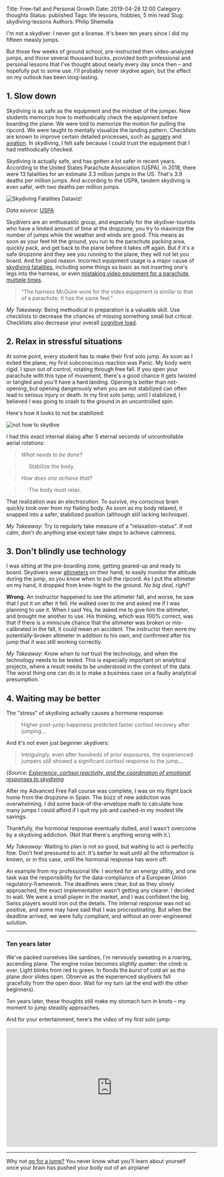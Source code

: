 Title: Free-fall and Personal Growth
Date: 2019-04-26 12:00
Category: thoughts
Status: published
Tags: life lessons, hobbies, 5 min read
Slug: skydiving-lessons
Authors: Philip Shemella

I'm not a skydiver. I never got a license. It's been ten years since I did my  fifteen measly jumps.

But those few weeks of ground school, pre-instructed then video-analyzed jumps, and those several thousand bucks, provided both professional and personal lessons that I've thought about nearly every day since then &ndash; and hopefully put to some use. I'll probably never skydive again, but the effect on my outlook has been long-lasting.

## 1. Slow down

Skydiving is as safe as the equipment and the mindset of the jumper. New students memorize how to methodically check the equipment before boarding the plane.
We were told to memorize the motion for pulling the ripcord.
We were taught to mentally visualize the landing pattern.
Checklists are known to improve certain detailed processes, such as [surgery](https://news.ycombinator.com/item?id=19682451) and [aviation](https://en.wikipedia.org/wiki/Preflight_checklist).
In skydiving, I felt safe because I could trust the equipment that I had methodically checked.

Skydiving is actually safe, and has gotten a lot safer in recent years. According to the United States Parachute Association (USPA), in 2018, there were 13 fatalities for an estimate 3.3 million jumps in the US. That's 3.9 deaths per million jumps. And according to the USPA, tandem skydiving is even safer, with two deaths per million jumps.

![Skydiving Fatalities Dataviz!]({attach}/images/skydiving_fatalities_dataviz.png)

*Data source:* [USPA](https://uspa.org/Find/FAQs/Safety)

Skydivers are an enthusiastic group, and especially for the skydiver-tourists who have a limited amount of time at the dropzone, you try to maximize the number of jumps while the weather and winds are good.
This means as soon as your feet hit the ground, you run to the parachute packing area, quickly pack, and get back to the plane before it takes off again.
But if it's a safe dropzone and they see you running to the plane, they will not let you board.
And for good reason.
Incorrect equipment usage is a major cause of [skydiving fatalities](https://www.dropzone.com/fatalities/), including some things so basic as not inserting one's legs into the harness, or even [mistaking video equipment for a parachute, multiple times](https://apnews.com/061807bba937de09d52077b194ee6f54).

> "The harness McGuire wore for the video equipment is similar to that of a parachute. It has the same feel."

*My Takeaway:* Being methodical in preparation is a valuable skill. Use checklists to decrease the chances of missing something small but critical. Checklists also decrease your overall [cognitive load](https://en.wikipedia.org/wiki/Cognitive_load).

## 2. Relax in stressful situations

At some point, every student has to make their first solo jump. As soon as I exited the plane, my first subconscious reaction was Panic. My body went rigid.
I spun out of control, rotating through free fall.
If you open your parachute with this type of movement, there's a good chance it gets twisted or tangled and you'll have a hard landing. Opening is better than not-opening, but opening dangerously when you are not stabilized can often lead to serious injury or death. In my first solo jump, until I stabilized, I believed I was going to crash to the ground in an uncontrolled spin.

Here's how it looks to not be stabilized:

![not how to skydive]({attach}/images/skydiving_01.png)

I had this exact internal dialog after 5 eternal seconds of uncontrollable aerial rotations:

> *What needs to be done?*

> &nbsp;&nbsp;&nbsp;&nbsp;&nbsp;Stabilize the body.

> *How does one achieve that?*

> &nbsp;&nbsp;&nbsp;&nbsp;&nbsp;The body must relax.

That realization was an electrocution. To survive, my conscious brain quickly took over from my flailing body. As soon as my body relaxed, it snapped into a safer, stabilized position (although still lacking technique).

*My Takeaway:* Try to regularly take measure of a "relaxation-status". If not calm, don't do anything else except take steps to achieve calmness.

## 3. Don't blindly use technology

I was sitting at the pre-boarding zone, getting geared-up and ready to board. Skydivers wear [altimeters](https://en.wikipedia.org/wiki/Altimeter#/media/File:Hand-mounted_skydiving_altimeter_with_analogue_display_being_used_in_free_fall.jpg) on their hand, to easily monitor the altitude during the jump, so you know when to pull the ripcord. As I put the altimeter on my hand, it dropped from knee-hight to the ground. *No big deal, right?*

**Wrong.** An instructor happened to see the altimeter fall, and worse, he saw that I put it on after it fell. He walked over to me and asked me if I was planning to use it. When I said Yes, he asked me to give him the altimeter, and brought me another to use. His thinking, which was 100% correct, was that if there is a miniscule chance that the altimeter was broken or mis-calibrated in the fall, it could mean an accident. The instructor then wore my potentially-broken altimeter in addition to his own, and confirmed after his jump that it was still working correctly.

*My Takeaway:* Know when to *not* trust the technology, and when the technology needs to be tested. This is especially important on analytical projects, where a result needs to be understood in the context of the data. The worst thing one can do is to make a business case on a faulty analytical presumption.

## 4. Waiting may be better

The "stress" of skydiving actually causes a hormone response:

> Higher post-jump happiness predicted faster cortisol recovery after jumping...

And it's not even just beginner skydivers:

> Intriguingly, even after hundreds of prior exposures, the experienced jumpers still showed a significant cortisol response to the jump...

(*Source: [Experience, cortisol reactivity, and the coordination of emotional responses to skydiving](https://www.ncbi.nlm.nih.gov/pmc/articles/PMC4373275/)*

After my Advanced Free Fall course was complete, I was on my flight back home from the dropzone in Spain. The buzz of new addiction was overwhelming. I did some back-of-the-envelope math to calculate how many jumps I could afford if I quit my job and cashed-in my modest life savings.

Thankfully, the hormonal response eventually dulled, and I wasn't overcome by a skydiving addiction. (Not that there's anything wrong with it.)

*My Takeaway:* Waiting to plan is not so good, but waiting to act is perfectly fine. Don't feel pressured to act. It's better to wait until all the information is known, or in this case, until the hormonal response has worn off.

An example from my professional life: I worked for an energy utility, and one task was the responsibility for the data-compliance of a European Union regulatory-framework. The deadlines were clear, but as they slowly approached, the exact implementation wasn't getting any clearer. I decided to wait. We were a small player in the market, and I was confident the big Swiss players would iron out the details. The internal response was not so positive, and some may have said that I was procrastinating. But when the deadline arrived, we were fully compliant, and without an over-engineered solution.

---------------

### Ten years later

We've packed ourselves like sardines, I'm nervously sweating in a roaring, ascending plane.
The engine noise becomes slightly quieter: the climb is over.
Light blinks from red to green.
In floods the burst of cold air as the plane door slides open.
Observe as the experienced skydivers fall gracefully from the open door.
Wait for my turn (at the end with the other beginners).

Ten years later, these thoughts still make my stomach turn in knots &ndash; my moment to jump steadily approaches.

And for your entertainment, here's the video of my first solo jump:

<div class="youtube" align="center">
<iframe width="560" height="315" src="https://www.youtube.com/embed/RkZCus9veaw" frameborder="0" allow="accelerometer; autoplay; encrypted-media; gyroscope; picture-in-picture" allowfullscreen></iframe>
</div>


---------------

Why not [go for a jump?](https://www.dropzone.com/dropzones/) You never know what you'll learn about yourself once your brain has pushed your body out of an airplane!

